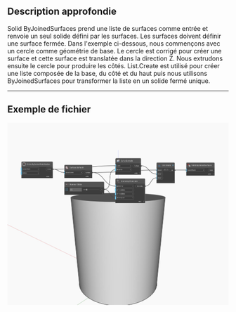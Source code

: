 ## Description approfondie
Solid ByJoinedSurfaces prend une liste de surfaces comme entrée et renvoie un seul solide défini par les surfaces. Les surfaces doivent définir une surface fermée. Dans l'exemple ci-dessous, nous commençons avec un cercle comme géométrie de base. Le cercle est corrigé pour créer une surface et cette surface est translatée dans la direction Z. Nous extrudons ensuite le cercle pour produire les côtés. List.Create est utilisé pour créer une liste composée de la base, du côté et du haut puis nous utilisons ByJoinedSurfaces pour transformer la liste en un solide fermé unique.
___
## Exemple de fichier

![ByJoinedSurfaces](./Autodesk.DesignScript.Geometry.Solid.ByJoinedSurfaces_img.jpg)

